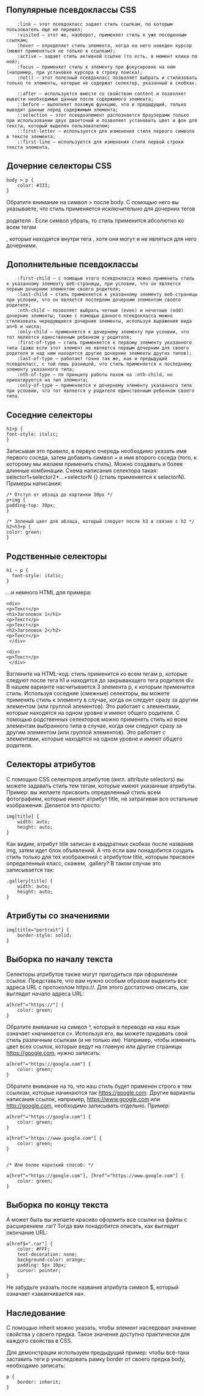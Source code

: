 ## Популярные псевдоклассы CSS
```
    :link – этот псевдокласс задает стиль ссылкам, по которым пользователь еще не перешел;
    :visited – этот же, наоборот, применяет стиль к уже посещенным ссылкам;
    :hover – определяет стиль элемента, когда на него наведен курсор (может применяться не только к ссылкам);
    :active – задает стиль активной ссылке (то есть, в момент клика по ней);
    :focus – применяет стиль к элементу при фокусировке на нем (например, при установке курсора в строку поиска);
    :not() – этот полезный псевдокласс позволяет выбрать и стилизовать только те элементы, которые не содержат селектор, указанный в скобках.
```
```
    ::after – используется вместе со свойством content и позволяет вывести необходимые данные после содержимого элемента;
    ::before – выполняет похожую функцию, что и предыдущий, только выводит данные перед содержимым элемента;
    ::selection – этот псевдоэлемент распознается браузерами только при использовании двух двоеточий и позволяет установить цвет и фон для текста, который выделен пользователем;
    ::first-letter – используется для изменения стиля первого символа в тексте элемента;
    ::first-line – используется для изменения стиля первой строки текста элемента.
```
## Дочерние селекторы CSS
```
body > p {
	color: #333;
}
```
Обратите внимание на символ > после body. С помощью него вы указываете, что стиль применяется исключительно для дочерних тегов <p> родителя <body>. Если символ убрать, то стиль применится абсолютно ко всем тегам <p>, которые находятся внутри тега <body>, хотя они могут и не являться для него дочерними.

## Дополнительные псевдоклассы
```
    :first-child – с помощью этого псевдокласса можно применить стиль к указанному элементу веб-страницы, при условии, что он является первым дочерним элементом своего родителя;
    :last-child – стиль применяется к указанному элементу веб-страницы при условии, что он является последним дочерним элементом своего родителя;
    :nth-child – позволяет выбрать четные (even) и нечетные (odd) дочерние элементы; также с помощью данного псевдокласса можно стилизовать чередующиеся дочерние элементы, используя выражения вида an+b и числа;
    :only-child – применяется к дочернему элементу при условии, что тот является единственным ребенком у родителя;
    :first-of-type – стиль применяется к первому элементу указанного типа (даже если этот элемент не является первым дочерним для своего родителя и над ним находятся другие дочерние элементы других типов);
    :last-of-type – работает точно так же, как и предыдущий псевдокласс, с той лишь разницей, что стиль применяется к последнему элементу указанного типа;
    :nth-of-type – по принципу работы похож на :nth-child, но ориентируется на тип элемента;
    :only-of-type – применяется к дочернему элементу указанного типа при условии, что тот является у родителя единственным ребенком своего типа.
```
## Соседние селекторы
```
h1+p {
font-style: italic;
}
```
Записывая это правило, в первую очередь необходимо указать имя первого соседа, затем добавить символ + и имя второго соседа (того, к которому мы желаем применить стиль). Можно создавать и более длинные комбинации. Схема написания селектора такая: selector1+selector2+…+selectorN {} (стиль применяется к selectorN).
Примеры написания:
```
/* Отступ от абзаца до картинки 30px */
p+img {
padding-top: 30px;
}
```
```
/* Зеленый цвет для абзаца, который следует после h3 в связке с h2 */
h2+h3+p {
color: green;
}
```
## Родственные селекторы
```
h1 ~ p {
  font-style: italic;
}
```
…и немного HTML для примера:
```
<div>
<p>Текст</p>
<h1>Заголовок 1</h1>
<p>Текст</p>
<p>Текст</p>
<h2>Заголовок 2</h2>
<p>Текст</p>
 </div>

<div>
<p>Текст</p>
 </div>
```
Взгляните на HTML-код: стиль применится ко всем тегам p, которые следуют после тега h1 и находятся до закрывающего тега родителя div. В нашем варианте насчитывается 3 элемента p, к которым применится стиль.
  Используя соседние (смежные) селекторы, вы можете применять стиль к элементу в случае, когда он следует сразу за другим элементом (или группой элементов). Это работает с элементами, которые находятся на одном уровне и имеют общего родителя.
  С помощью родственных селекторов можно применять стиль ко всем элементам выбранного типа в случае, когда они следуют сразу за другим элементом (или группой элементов). Это работает с элементами, которые находятся на одном уровне и имеют общего родителя.

## Селекторы атрибутов
С помощью CSS селекторов атрибутов (англ. attribute selectors) вы можете задавать стиль тем тегам, которые имеют указанные атрибуты. Пример: вы желаете присвоить определенный стиль всем фотографиям, которые имеют атрибут title, не затрагивая все остальные изображения. Делается это просто:
```
img[title] {
	width: auto;
	height: auto;
}
```
Как видим, атрибут title записан в квадратных скобках после названия img, затем идет блок объявлений. А что если вам понадобится создать стиль только для тех изображений с атрибутом title, которым присвоен определенный класс, скажем, .gallery? В таком случае это записывается так:
```
.gallery[title] {
	width: auto;
	height: auto;
}
```
## Атрибуты со значениями
```
img[title="portrait"] {
	border-style: solid;
}
```
## Выборка по началу текста
Селекторы атрибутов также могут пригодиться при оформлении ссылок. Представьте, что вам нужно особым образом выделить все адреса URL с протоколом https://. Для этого достаточно описать, как выглядит начало адреса URL:
```
a[href^="https://"] {
	color: green;
}
```
Обратите внимание на символ ^, который в переводе на наш язык означает «начинается с». Используя его, вы можете придавать свой стиль различным ссылкам (и не только им). Например, чтобы изменить цвет всех ссылок, которые ведут на главную или другие страницы https://google.com, нужно записать:
```
a[href^="https://google.com"] {
	color: green;
}
```
Обратите внимание на то, что наш стиль будет применен строго к тем ссылкам, которые начинаются так https://google.com. Другие варианты написания ссылок, например, https://www.google.com или http://google.com, необходимо записывать отдельно. Пример:
```
a[href^="https://google.com"] {
	color: green;
}

a[href^="https://www.google.com"] {
	color: green;
}


/* Или более короткий способ: */

a[href^="https://google.com"], [href^="https://www.google.com"] {
	color: green;
}
```
## Выборка по концу текста
А может быть вы желаете красиво оформить все ссылки на файлы с расширением .rar? Тогда вам понадобится описать, как выглядит окончание URL:
```
a[href$=".rar"] {
	color: #FFF;
	text-decoration: none;
	background-color: orange;
	padding: 5px 10px;
	cursor: pointer;
}
```
Не забудьте указать после названия атрибута символ $, который означает «заканчивается на».
## Наследование
С помощью inherit можно указать, чтобы элемент наследовал значение свойства у своего предка. Такое значение доступно практически для каждого свойства в CSS.

Для демонстрации используем предыдущий пример: чтобы всё-таки заставить теги p унаследовать рамку border от своего предка body, необходимо записать:
```
p {
	border: inherit;
}
```
